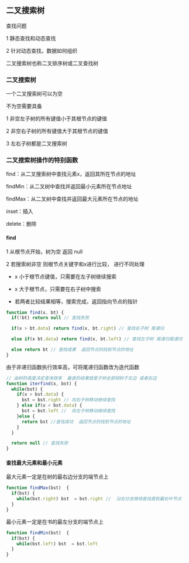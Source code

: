 ## 二叉搜索树

查找问题

1 静态查找和动态查找

2 针对动态查找，数据如何组织

二叉搜索树也称二叉排序树或二叉查找树

### 二叉搜索树

一个二叉搜索树可以为空

不为空需要具备

1 非空左子树的所有键值小于其根节点的键值

2 非空右子树的所有键值大于其根节点的键值

3 左右子树都是二叉搜索树

### 二叉搜索树操作的特别函数

find：从二叉搜索树中查找元素x，返回其所在节点的地址

findMin：从二叉树中查找并返回最小元素所在节点地址

findMax：从二叉树中查找并返回最大元素所在节点的地址

inset：插入

delete：删除

#### find

1 从根节点开始，树为空 返回 null

2 若搜索树非空 则根节点关键字和x进行比较， 进行不同处理

* x 小于根节点键值，只需要在左子树继续搜索

* x 大于根节点，只需要在右子树中搜索

*  若两者比较结果相等，搜索完成，返回指向节点的指针

```js
function find(x, bt) {
  if(!bt) return null // 查找失败

  if(x > bt.data) return find(x, bt.right) // 查找右子树 尾递归

  else if(x bt.data) return find(x, bt.left) // 查找左子树 尾递归尾递归

  else return bt // 查找成果  返回节点的找到节点的地址
}
```

由于非递归函数执行效率高，可将尾递归函数改为迭代函数

```js
// 由树的高度决定查询效率  最差的结果就是子树全部倾斜于左边 或者右边
function iterfind(x, bst) {
  while(bst) {
    if(x > bst.data) {
      bst = bst.right // 向右子树移动继续查找
    } else if(x < bst.data) {
      bst = bst.left //  向左子树移动继续查找
    }else {
      return bst //查找成功  返回节点的找到节点的地址
    }
  }

  return null // 查找失败
}
```

#### 查找最大元素和最小元素

最大元素一定是在树的最右边分支的端节点上

```js
function findMax(bst)  {
  if(bst) {
    while(bst.right) bst  = bst.right //  沿右分支继续查找直到最右叶节点
  }
}
```

最小元素一定是在书的最左分支的端节点上

```js
function findMin(bst)  {
  if(bst) {
    while(bst.left) bst  = bst.left
  }
}
```